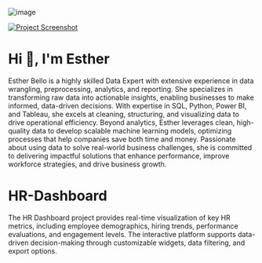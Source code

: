 ![image](https://github.com/user-attachments/assets/a2b29fe6-29fc-45c0-a5dd-6789074d286c)

[![Project Screenshot]([images/screenshot.png](https://california-business-lawyer-corporate-lawyer.com/wp-content/uploads/2023/07/HR-analytics.jpg) "Project Screenshot")](https://github.com/Estherbello-web)


# Hi 👋, I'm Esther
Esther Bello is a highly skilled Data Expert with extensive experience in data wrangling, preprocessing, analytics, and reporting. She specializes in transforming raw data into actionable insights, enabling businesses to make informed, data-driven decisions. With expertise in SQL, Python, Power BI, and Tableau, she excels at cleaning, structuring, and visualizing data to drive operational efficiency.
Beyond analytics, Esther leverages clean, high-quality data to develop scalable machine learning models, optimizing processes that help companies save both time and money. Passionate about using data to solve real-world business challenges, she is committed to delivering impactful solutions that enhance performance, improve workforce strategies, and drive business growth.

# HR-Dashboard
The HR Dashboard project provides real-time visualization of key HR metrics, including employee demographics, hiring trends, performance evaluations, and engagement levels. The interactive platform supports data-driven decision-making through customizable widgets, data filtering, and export options.
